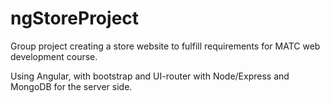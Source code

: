 # ngStoreProject

Group project creating a store website to fulfill requirements for MATC web development course.

Using Angular, with bootstrap and UI-router with Node/Express and MongoDB for the server side.
